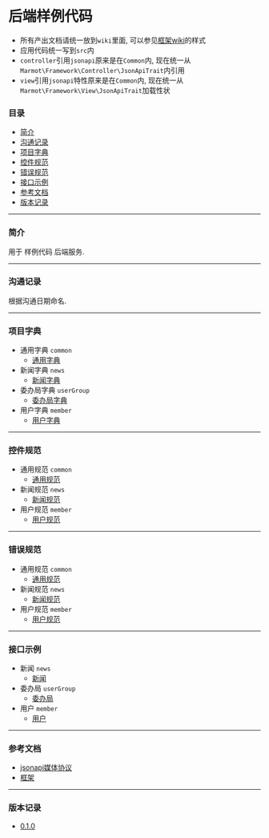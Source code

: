 # 后端样例代码

* 所有产出文档请统一放到`wiki`里面, 可以参见[框架wiki](https://github.com/chloroplast1983/marmot-framework)的样式
* 应用代码统一写到`src`内
* `controller`引用`jsonapi`原来是在`Common`内, 现在统一从`Marmot\Framework\Controller\JsonApiTrait`内引用
* `view`引用`jsonapi`特性原来是在`Common`内, 现在统一从`Marmot\Framework\View\JsonApiTrait`加载性状

### 目录

* [简介](#abstract)
* [沟通记录](#communicationRecord)
* [项目字典](#dictionary)
* [控件规范](#widgetRule)
* [错误规范](#errorRule)
* [接口示例](#api)
* [参考文档](#tutor)
* [版本记录](#version)

---

### <a name="abstract">简介</a>

用于 样例代码 后端服务.

---

### <a name="communicationRecord">沟通记录</a>

根据沟通日期命名.

---

### <a name="dictionary">项目字典</a>

* 通用字典 `common`
	* [通用字典](./Docs/Dictionary/common.md "通用字典")
* 新闻字典 `news`
	* [新闻字典](./Docs/Dictionary/news.md "新闻字典")
* 委办局字典 `userGroup`
	* [委办局字典](./Docs/Dictionary/userGroup.md "委办局字典")
* 用户字典 `member`
	* [用户字典](./Docs/Dictionary/member.md "用户字典")
	
---

### <a name="widgetRule">控件规范</a>

* 通用规范 `common`
	* [通用规范](./Docs/WidgetRule/common.md "通用规范")
* 新闻规范 `news`
	* [新闻规范](./Docs/WidgetRule/news.md "新闻规范")
* 用户规范 `member`
	* [用户规范](./Docs/WidgetRule/member.md "用户规范")
	
---

### <a name="errorRule">错误规范</a>

* 通用规范 `common`
	* [通用规范](./Docs/ErrorRule/common.md "通用规范")
* 新闻规范 `news`
	* [新闻规范](./Docs/ErrorRule/news.md "新闻规范")
* 用户规范 `member`
	* [用户规范](./Docs/ErrorRule/member.md "用户规范")
	
---

### <a name="api">接口示例</a>

* 新闻 `news`
	* [新闻](./Docs/Api/newsApi.md "新闻")
* 委办局 `userGroup`
	* [委办局](./Docs/Api/userGroupApi.md "委办局")
* 用户 `member`
	* [用户](./Docs/Api/memberApi.md "用户")

---

### <a name="tutor">参考文档</a>

* [jsonapi媒体协议](http://jsonapi.org/ "jsonapi")
* [框架](https://github.com/chloroplast1983/marmot) 

---

### <a name="version">版本记录</a>

* [0.1.0](./Docs/Version/0.1.0.md "0.1.0")